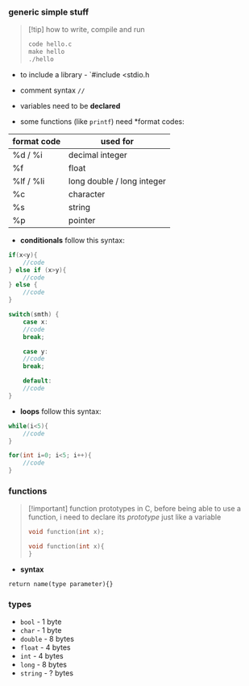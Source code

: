 ### generic simple stuff

>[!tip] how to write, compile and run
>```C
>code hello.c
>make hello
>./hello
>```

- to include a library - `#include <stdio.h

- comment syntax `//`

- variables need to be **declared**
- some functions (like `printf`) need *format codes:

| format code | used for                   |
| ----------- | -------------------------- |
| %d / %i     | decimal integer            |
| %f          | float                      |
| %lf / %li   | long double / long integer |
| %c          | character                  |
| %s          | string                     |
| %p          | pointer                    |

-  **conditionals** follow this syntax:

```C
if(x<y){
	//code
} else if (x>y){
	//code
} else {
	//code
}
```


```C
switch(smth) {
	case x:
	//code
	break;

	case y:
	//code
	break;

	default:
	//code
}
```


- **loops** follow this syntax:

```C
while(i<5){
	//code
}

for(int i=0; i<5; i++){
	//code
}
```

### functions

>[!important] function prototypes
> in C, before being able to use a function, i need to declare its *prototype* just like a variable
> 
> ```C
> void function(int x);
> 
> void function(int x){
> }
>```

- **syntax**
```
return name(type parameter){}
```


### types

- `bool` - 1 byte
- `char` - 1 byte
- `double` - 8 bytes
- `float` - 4 bytes 
- `int` - 4 bytes
- `long` - 8 bytes
- `string` - ? bytes

